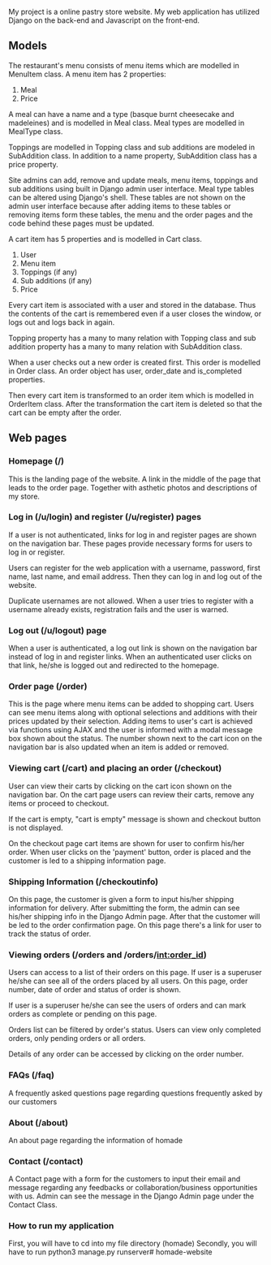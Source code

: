 My project is a online pastry store website. My web application has utilized Django on the back-end and Javascript on the front-end.


## Models

The restaurant's menu consists of menu items which are modelled in MenuItem class. A menu item has 2 properties:

1. Meal
2. Price

A meal can have a name and a type (basque burnt cheesecake and madeleines) and is modelled in Meal class. Meal types are modelled in MealType class.

Toppings are modelled in Topping class and sub additions are modeled in SubAddition class. In addition to a name property, SubAddition class has a price property.

Site admins can add, remove and update meals, menu items, toppings and sub additions using built in Django admin user interface. Meal type tables can be altered using Django's shell. These tables are not shown on the admin user interface because after adding items to these tables or removing items form these tables, the menu and the order pages and the code behind these pages must be updated.

A cart item has 5 properties and is modelled in Cart class.

1. User
2. Menu item
3. Toppings (if any)
4. Sub additions (if any)
5. Price

Every cart item is associated with a user and stored in the database. Thus the contents of the cart is remembered even if a user closes the window, or logs out and logs back in again.

Topping property has a many to many relation with Topping class and sub addition property has a many to many relation with SubAddition class.

When a user checks out a new order is created first. This order is modelled in Order class. An order object has user, order_date and is_completed properties.

Then every cart item is transformed to an order item which is modelled in OrderItem class. After the transformation the cart item is deleted so that the cart can be empty after the order.

## Web pages
### Homepage (/)
This is the landing page of the website. A link in the middle of the page that leads to the order page. Together with asthetic photos and descriptions of my store.

### Log in (/u/login) and register (/u/register) pages
If a user is not authenticated, links for log in and register pages are shown on the navigation bar. These pages provide necessary forms for users to log in or register.

Users can register for the web application with a username, password, first name, last name, and email address. Then they can log in and log out of the website.

Duplicate usernames are not allowed. When a user tries to register with a username already exists, registration fails and the user is warned.

### Log out (/u/logout) page
When a user is authenticated, a log out link is shown on the navigation bar instead of log in and register links. When an authenticated user clicks on that link, he/she is logged out and redirected to the homepage.

### Order page (/order)
This is the page where menu items can be added to shopping cart. Users can see menu items along with optional selections and additions with their prices updated by their selection. Adding items to user's cart is achieved via functions using AJAX and the user is informed with a modal message box shown about the status. The number shown next to the cart icon on the navigation bar is also updated when an item is added or removed.

### Viewing cart (/cart) and placing an order (/checkout)
User can view their carts by clicking on the cart icon shown on the navigation bar. On the cart page users can review their carts, remove any items or proceed to checkout.

If the cart is empty, "cart is empty" message is shown and checkout button is not displayed.

On the checkout page cart items are shown for user to confirm his/her order. When user clicks on the 'payment' button, order is placed and the customer is led to a shipping information page.

### Shipping Information (/checkoutinfo)

On this page, the customer is given a form to input his/her shipping information for delivery. After submitting the form, the admin can see his/her shipping info in the Django Admin page. After that the customer will be led to the order confirmation page. On this page there's a link for user to track the status of order.

### Viewing orders (/orders and /orders/<int:order_id>)
Users can access to a list of their orders on this page. If user is a superuser he/she can see all of the orders placed by all users. On this page, order number, date of order and status of order is shown.

If user is a superuser he/she can see the users of orders and can mark orders as complete or pending on this page.

Orders list can be filtered by order's status. Users can view only completed orders, only pending orders or all orders.

Details of any order can be accessed by clicking on the order number.

### FAQs (/faq)
A frequently asked questions page regarding questions frequently asked by our customers

### About (/about)
An about page regarding the information of homade

### Contact (/contact)
A Contact page with a form for the customers to input their email and message regarding any feedbacks or collaboration/business opportunities with us.
Admin can see the message in the Django Admin page under the Contact Class.

### How to run my application
First, you will have to cd into my file directory (homade)
Secondly, you will have to run python3 manage.py runserver# homade-website

